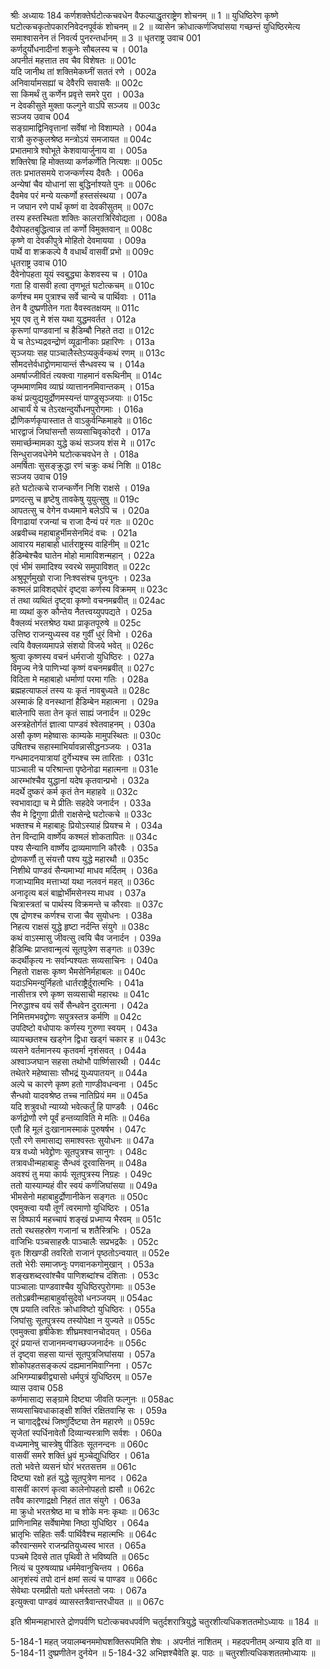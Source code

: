 श्रीः
अध्यायः 184
कर्णशक्तेर्घटोत्कचवधेन वैफल्याद्धृतराष्ट्रेण शोचनम् ॥ 1 ॥ युधिष्ठिरेण कृष्णे घटोत्कचकृतोपकारनिवेदनपूर्वकं शोचनम् ॥ 2 ॥ व्यासेन क्रोधात्कर्णजिघांसया गच्छन्तं युधिष्ठिरमेत्य समाश्वासनेन तं निवर्त्य पुनरन्तर्धानम् ॥ 3 ॥
धृतराष्ट्र उवाच 	001  
कर्णदुर्योधनादीनां शकुनेः सौबलस्य च ।	001a  
अपनीतं महत्तात तव चैव विशेषतः ॥	001c  
यदि जानीथ तां शक्तिमेकघ्नीं सततं रणे ।	002a  
अनिवार्यामसह्यां च देवैरपि सवासवैः ॥	002c  
सा किमर्थं तु कर्णेन प्रवृत्ते समरे पुरा ।	003a  
न देवकीसुते मुक्ता फल्गुने वाऽपि सञ्जय ॥	003c  
सञ्जय उवाच 	004  
सङ्ग्रामाद्विनिवृत्तानां सर्वेषां नो विशाम्पते ।	004a  
रात्रौ कुरुकुलश्रेष्ठ मन्त्रोऽयं समजायत ॥	004c  
प्रभातमात्रे श्वोभूते केशवायार्जुनाय वा ।	005a  
शक्तिरेषा हि मोक्तव्या कर्णकर्णेति नित्यशः ॥	005c  
ततः प्रभातसमये राजन्कर्णस्य दैवतैः ।	006a  
अन्येषां चैव योधानां सा बुद्धिर्नाश्यते पुनः ॥	006c  
दैवमेव परं मन्ये यत्कर्णो हस्तसंस्थया ।	007a  
न जघान रणे पार्थं कृष्णं वा देवकीसुतम् ॥	007c  
तस्य हस्तस्थिता शक्तिः कालरात्रिरिवोद्यता ।	008a  
दैवोपहतबुद्धित्वान्न तां कर्णो विमुक्तवान् ॥	008c  
कृष्णे वा देवकीपुत्रे मोहितो देवमायया ।	009a  
पार्थे वा शक्रकल्पे वै वधार्थं वासवीं प्रभो ॥	009c  
धृतराष्ट्र उवाच 	010  
दैवेनोपहता यूयं स्वबुद्ध्या केशवस्य च ।	010a  
गता हि वासवी हत्वा तृणभूतं घटोत्कचम् ॥	010c  
कर्णश्च मम पुत्राश्च सर्वे चान्ये च पार्थिवाः ।	011a  
तेन वै दुष्प्रणीतेन गता वैवस्वतक्षयम् ॥	011c  
भूय एव तु मे शंस यथा युद्धमवर्तत ।	012a  
कृरूणां पाण्डवानां च हैडिम्बौ निहते तदा ॥	012c  
ये च तेऽभ्यद्रवन्द्रोणं व्यूढानीकाः प्रहारिणः ।	013a  
सृञ्जयाः सह पाञ्चालैस्तेऽप्यकुर्वन्कथं रणम् ॥	013c  
सौमदत्तेर्वधाद्द्रोणमायान्तं सैन्धवस्य च ।	014a  
अमर्षाज्जीवितं त्यक्त्वा गाहमानं वरूथिनीम् ॥	014c  
जृम्भमाणमिव व्याघ्रं व्यात्ताननमिवान्तकम् ।	015a  
कथं प्रत्युद्ययुर्द्रोणमस्यन्तं पाण्डुसृञ्जयाः ॥	015c  
आचार्यं ये च तेऽरक्षन्दुर्योधनपुरोगमाः ।	016a  
द्रौणिकर्णकृपास्तात ते वाऽकुर्वन्किमाहवे ॥	016c  
भारद्वाजं जिघांसन्तौ सव्यसाचिवृकोदरौ ।	017a  
समार्च्छन्मामका युद्धे कथं सञ्जय शंस मे ॥	017c  
सिन्धुराजवधेनेमे घटोत्कचवधेन ते ।	018a  
अमर्षिताः सुसङ्क्रुद्धा रणं चक्रुः कथं निशि ॥	018c  
सञ्जय उवाच 	019  
हते घटोत्कचे राजन्कर्णेन निशि राक्षसे ।	019a  
प्रणदत्सु च हृष्टेषु तावकेषु युयुत्सुषु ॥	019c  
आपतत्सु च वेगेन वध्यमाने बलेऽपि च ।	020a  
विगाढायां रजन्यां च राजा दैन्यं परं गतः ॥	020c  
अब्रवीच्च महाबाहुर्भीमसेनमिदं वचः ।	021a  
आवारय महाबाहो धार्तराष्ट्रस्य वाहिनीम् ॥	021c  
हैडिम्बेश्चैव घातेन मोहो मामाविशन्महान् ।	022a  
एवं भीमं समादिश्य स्वरथे समुपाविशत् ॥	022c  
अश्रुपूर्णमुखो राजा निःश्वसंश्च पुनःपुनः ।	023a  
कश्मलं प्राविशद्घोरं दृष्ट्वा कर्णस्य विक्रमम् ॥	023c  
तं तथा व्यथितं दृष्ट्वा कृष्णो वचनमब्रवीत् ॥	024ac  
मा व्यथां कुरु कौन्तेय नैतत्त्वय्युपपद्यते ।	025a  
वैक्लव्यं भरतश्रेष्ठ यथा प्राकृतपूरुषे ॥	025c  
उत्तिष्ठ राजन्युध्यस्व वह गुर्वीं धुरं विभो ।	026a  
त्वयि वैक्लव्यमापन्ने संशयो विजये भवेत् ॥	026c  
श्रुत्वा कृष्णस्य वचनं धर्मराजो युधिष्ठिरः ।	027a  
विमृज्य नेत्रे पाणिभ्यां कृष्णं वचनमब्रवीत् ॥	027c  
विदिता मे महाबाहो धर्माणां परमा गतिः ।	028a  
ब्रह्महत्याफलं तस्य यः कृतं नावबुध्यते ॥	028c  
अस्माकं हि वनस्थानां हैडिम्बेन महात्मना ।	029a  
बालेनापि सता तेन कृतं साह्यं जनार्दन ॥	029c  
अस्त्रहेतोर्गतं ज्ञात्वा पाण्डवं श्वेतवाहनम् ।	030a  
असौ कृष्ण महेष्वासः काम्यके मामुपस्थितः ॥	030c  
उषितश्च सहास्माभिर्यावन्नासीद्धनञ्जयः ।	031a  
गन्धमादनयात्रायां दुर्गेभ्यश्च स्म तारिताः ।	031c  
पाञ्चाली च परिश्रान्ता पृष्ठेनोढा महात्मना ॥	031e  
आरम्भांश्चैव युद्धानां यदेष कृतवान्प्रभो ।	032a  
मदर्थे दुष्करं कर्म कृतं तेन महाहवे ॥	032c  
स्वभावाद्या च मे प्रीतिः सहदेवे जनार्दन ।	033a  
सैव मे द्विगुणा प्रीती राक्षसेन्द्रे घटोत्कचे ॥	033c  
भक्तश्च मे महाबाहुः प्रियोऽस्याहं प्रियश्च मे ।	034a  
तेन विन्दामि वार्ष्णेय कश्मलं शोकतापितः ॥	034c  
पश्य सैन्यानि वार्ष्णेय द्राव्यमाणानि कौरवैः ।	035a  
द्रोणकर्णौ तु संयत्तौ पश्य युद्धे महारथौ ॥	035c  
निशीथे पाण्डवं सैन्यमाभ्यां माधव मर्दितम् ।	036a  
गजाभ्यामिव मत्ताभ्यां यथा नलवनं महत् ॥	036c  
अनादृत्य बलं बाह्वोर्भीमसेनस्य माधव ।	037a  
चित्रास्त्रतां च पार्थस्य विक्रमन्ते च कौरवाः ॥	037c  
एष द्रोणश्च कर्णश्च राजा चैव सुयोधनः ।	038a  
निहत्य राक्षसं युद्धे हृष्टा नर्दन्ति संयुगे ॥	038c  
कथं वाऽस्मासु जीवत्सु त्वयि चैव जनार्दन ।	039a  
हैडिम्बिः प्राप्तवान्मृत्यं सूतपुत्रेण सङ्गतः ॥	039c  
कदर्थीकृत्य नः सर्वान्पश्यतः सव्यसाचिनः ।	040a  
निहतो राक्षसः कृष्ण भैमसेनिर्महाबलः ॥	040c  
यदाऽभिमन्युर्निहतो धार्तराष्ट्रैर्दुरात्मभिः ।	041a  
नासीत्तत्र रणे कृष्ण सव्यसाची महारथः ॥	041c  
निरुद्धाश्च वयं सर्वे सैन्धवेन दुरात्मना ।	042a  
निमित्तमभवद्द्रोणः सपुत्रस्तत्र कर्मणि ॥	042c  
उपदिष्टो वधोपायः कर्णस्य गुरुणा स्वयम् ।	043a  
व्यायच्छतश्च खड्गेन द्विधा खड्गं चकार ह ॥	043c  
व्यसने वर्तमानस्य कृतवर्मा नृशंसवत् ।	044a  
अश्वाञ्जघान सहसा तथोभौ पार्ष्णिसारथी ।	044c  
तथेतरे महेष्वासाः सौभद्रं युध्यपातयन् ॥	044a  
अल्पे च कारणे कृष्ण हतो गाण्डीवधन्वना ।	045c  
सैन्धवो यादवश्रेष्ठ तच्च नातिप्रियं मम ॥	045a  
यदि शत्रुवधो न्याय्यो भवेत्कर्तुं हि पाण्डवैः ।	046c  
कर्णद्रोणौ रणे पूर्वं हन्तव्याविति मे मतिः ॥	046a  
एतौ हि मूलं दुःखानामस्माकं पुरुषर्षभ ।	047c  
एतौ रणे समासाद्य समाश्वस्तः सुयोधनः ॥	047a  
यत्र वध्यो भवेद्द्रोणः सूतपुत्रश्च सानुगः ।	048c  
तत्रावधीन्महाबाहुः सैन्धवं दूरवासिनम् ॥	048a  
अवश्यं तु मया कार्यः सूतपुत्रस्य निग्रहः ।	049c  
ततो यास्याम्यहं वीर स्वयं कर्णजिघांसया ॥	049a  
भीमसेनो महाबाहुर्द्रोणानीकेन सङ्गतः ॥	050c  
एवमुक्त्वा ययौ तूर्णं त्वरमाणो युधिष्ठिरः ।	051a  
स विष्फार्य महच्चापं शङ्खं प्रध्माप्य भैरवम् ॥	051c  
ततो रथसहस्रेण गजानां च शतैस्त्रिभिः ।	052a  
वाजिभिः पञ्चसाहस्रैः पाञ्चालैः सप्रभद्रकैः ।	052c  
वृतः शिखण्डी तवरितो राजानं पृष्ठतोऽन्वयात् ॥	052e  
ततो भेरीः समाजघ्नुः पणवानकगोमुखान् ।	053a  
शङ्खशब्दरवांश्चैव पाणिशब्दांश्च दंशिताः ।	053c  
पाञ्चालाः पाण्डवाश्चैव युधिष्ठिरपुरोगमाः ॥	053e  
ततोऽब्रवीन्महाबाहुर्वासुदेवो धनञ्जयम् ॥	054ac  
एष प्रयाति त्वरितः क्रोधाविष्टो युधिष्ठिरः ।	055a  
जिघांसुः सूतपुत्रस्य तस्योपेक्षा न युज्यते ॥	055c  
एवमुक्त्वा हृषीकेशः शीघ्रमश्वानचोदयत् ।	056a  
दूरं प्रयान्तं राजानमन्वगच्छज्जनार्दनः ॥	056c  
तं दृष्ट्वा सहसा यान्तं सूतपुत्रजिघांसया ।	057a  
शोकोपहतसङ्कल्पं दह्यमानमिवाग्निना ।	057c  
अभिगम्याब्रवीद्व्यासो धर्मपुत्रं युधिष्ठिरम् ॥	057e  
व्यास उवाच 	058  
कर्णमासाद्य सङ्ग्रामे दिष्ट्या जीवति फल्गुनः ॥	058ac  
सव्यसाचिवधाकाङ्क्षी शक्तिं रक्षितवान्हि सः ।	059a  
न चागाद्द्वैरथं जिष्णुर्दिष्ट्या तेन महारणे ॥	059c  
सृजेतां स्पर्धिनावेतौ दिव्यान्यस्त्राणि सर्वशः ।	060a  
वध्यमानेषु चास्त्रेषु पीडितः सूतनन्दनः ॥	060c  
वासवीं समरे शक्तिं ध्रुवं मुञ्चेद्युधिष्ठिर ।	061a  
ततो भवेत्ते व्यसनं घोरं भरतसत्तम ॥	061c  
दिष्ट्या रक्षो हतं युद्धे सूतपुत्रेण मानद ।	062a  
वासवीं कारणं कृत्वा कालेनोपहतो ह्यसौ ॥	062c  
तवैव कारणाद्रक्षो निहतं तात संयुगे ।	063a  
मा क्रुधो भरतश्रेष्ठ मा च शोके मनः कृथाः ॥	063c  
प्राणिनामिह सर्वेषामेषा निष्ठा युधिष्ठिर ।	064a  
भ्रातृभिः सहितः सर्वैः पार्थिवैश्च महात्मभिः ॥	064c  
कौरवान्समरे राजन्प्रतियुध्यस्व भारत ।	065a  
पञ्चमे दिवसे तात पृथिवी ते भविष्यति ॥	065c  
नित्यं च पुरुषव्याघ्र धर्ममेवानुचिन्तय ।	066a  
आनृशंस्यं तपो दानं क्षमां सत्यं च पाण्डव ॥	066c  
सेवेथाः परमप्रीतो यतो धर्मस्ततो जयः ।	067a  
इत्युक्त्वा पाण्डवं व्यासस्तत्रैवान्तरधीयत ॥ ॥	067c  

इति श्रीमन्महाभारते द्रोणपर्वणि घटोत्कचवधपर्वणि चतुर्दशरात्रियुद्धे चतुरशीत्यधिकशततमोऽध्यायः ॥ 184 ॥

5-184-1 महत् जयालम्बनममोघशक्तिरूपमिति शेषः । अपनीतं नाशितम् । महदपनीतम् अन्याय इति वा ॥ 5-184-11 दुष्प्रणीतेन दुर्नयेन ॥ 5-184-32 अभिज्ञश्चैवेति झ. पाठः ॥ चतुरशीत्यधिकशततमोध्यायः ॥
